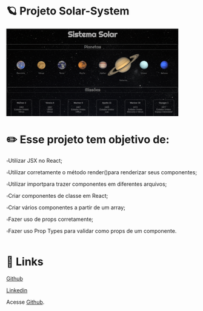 # 🪐 Projeto Solar-System

<img src="https://github.com/carolhn/Projeto-Solar-System/blob/master/imagem.png?raw=true" alt="imagem.png" style="max-width: 90%;">

# ✏️  Esse projeto tem objetivo de:

 ▫️Utilizar JSX no React;<br>

▫️Utilizar corretamente o método render()para renderizar seus componentes;<br>

▫️Utilizar importpara trazer componentes em diferentes arquivos;<br>

▫️Criar componentes de classe em React;<br>

▫️Criar vários componentes a partir de um array;<br>

▫️Fazer uso de props corretamente;<br>

▫️Fazer uso Prop Types para validar como props de um componente.<br>
<br>

# 🔗️ Links

<a href="https://github.com/carolhn" target="_blank" rel="noreferrer noopener">Github</a>

<a href="https://www.linkedin.com/in/caroline-nunes-769307240/" target="_blank" rel="noreferrer noopener">Linkedin</a>

<p>Acesse <a href="https://github.com/carolhn" target="_blank" rel="noopener noreferrer">Github</a>.</p>